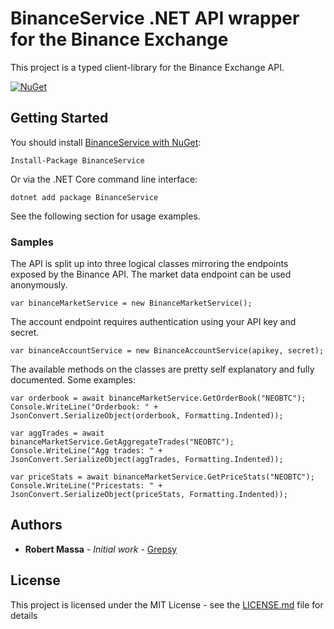 # BinanceService .NET API wrapper for the Binance Exchange

This project is a typed client-library for the Binance Exchange API.

[![NuGet](https://img.shields.io/nuget/v/binanceservice.svg)](https://www.nuget.org/packages/binanceservice)

## Getting Started

You should install [BinanceService with NuGet](https://www.nuget.org/packages/BinanceService):

    Install-Package BinanceService
    
Or via the .NET Core command line interface:

    dotnet add package BinanceService
    
See the following section for usage examples.

### Samples

The API is split up into three logical classes mirroring the endpoints exposed by the Binance API. The market data endpoint can be used anonymously.

```
var binanceMarketService = new BinanceMarketService();
```

The account endpoint requires authentication using your API key and secret.

```
var binanceAccountService = new BinanceAccountService(apikey, secret);
```

The available methods on the classes are pretty self explanatory and fully documented. Some examples:

```
var orderbook = await binanceMarketService.GetOrderBook("NEOBTC");
Console.WriteLine("Orderbook: " + JsonConvert.SerializeObject(orderbook, Formatting.Indented));

var aggTrades = await binanceMarketService.GetAggregateTrades("NEOBTC");
Console.WriteLine("Agg trades: " + JsonConvert.SerializeObject(aggTrades, Formatting.Indented));

var priceStats = await binanceMarketService.GetPriceStats("NEOBTC");
Console.WriteLine("Pricestats: " + JsonConvert.SerializeObject(priceStats, Formatting.Indented));
```

## Authors

* **Robert Massa** - *Initial work* - [Grepsy](https://github.com/Grepsy)

## License

This project is licensed under the MIT License - see the [LICENSE.md](LICENSE.md) file for details